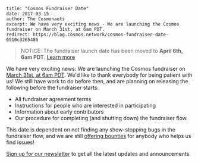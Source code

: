 ~~~
title: "Cosmos Fundraiser Date"
date: 2017-03-15
author: The Cosmonauts
excerpt: We have very exciting news - We are launching the Cosmos fundraiser on March 31st, at 6am PDT.
redirect: https://blog.cosmos.network/cosmos-fundraiser-date-6510c3265486
~~~

> NOTICE: The fundraiser launch date has been moved to **April 6th, 6am PDT**. [Learn more](./fundraiser-delay-announcement-ii)

We have very exciting news: We are launching the Cosmos fundraiser on [March 31st, at 6am PDT](https://www.worldtimebuddy.com/?qm=1&lid=5391959,2657908,2643743,1835848&h=5391959&date=2017-3-31&sln=6-7). We'd like to thank everybody for being patient with us! We still have work to do before then, and are planning on releasing the following before the fundraiser starts:

* All fundraiser agreement terms
* Instructions for people who are interested in participating
* Information about early contributors
* Our procedure for completing (and shutting down) the fundraiser flow.

This date is dependent on not finding any show-stopping bugs in the fundraiser flow, and we are still [offering bounties](./fundraiser-flow-bounty) for anybody who helps us find issues!

[Sign up for our newsletter](https://cosmos.network/) to get all the latest updates and announcements.

